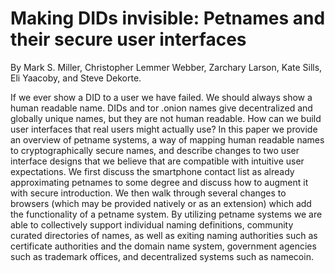 # Making DIDs invisible: Petnames and their secure user interfaces

By Mark S. Miller, Christopher Lemmer Webber, Zarchary Larson, Kate Sills,
Eli Yaacoby, and Steve Dekorte.

If we ever show a DID to a user we have failed.  We should always show
a human readable name.  DIDs and tor .onion names give decentralized
and globally unique names, but they are not human readable.  How can
we build user interfaces that real users might actually use?  In this
paper we provide an overview of petname systems, a way of mapping
human readable names to cryptographically secure names, and describe
changes to two user interface designs that we believe that are
compatible with intuitive user expectations.  We first discuss the
smartphone contact list as already approximating petnames to some
degree and discuss how to augment it with secure introduction.  We
then walk through several changes to browsers (which may be provided
natively or as an extension) which add the functionality of a petname
system.  By utilizing petname systems we are able to collectively
support individual naming definitions, community curated directories
of names, as well as exiting naming authorities such as certificate
authorities and the domain name system, government agencies such as
trademark offices, and decentralized systems such as namecoin.
